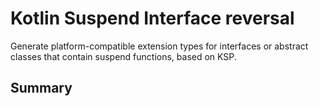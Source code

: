 # Kotlin Suspend Interface reversal

Generate platform-compatible extension types for interfaces or abstract classes that contain suspend functions, based on KSP.

## Summary


